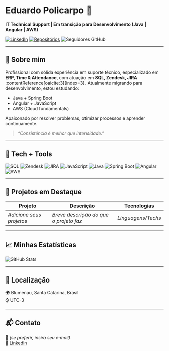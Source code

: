 # Eduardo Policarpo 👋

**IT Technical Support | Em transição para Desenvolvimento (Java | Angular | AWS)**

[![LinkedIn](https://img.shields.io/badge/LinkedIn-blue?style=flat-square&logo=linkedin)](https://www.linkedin.com/in/eduardopolicarpotechsupport)
[![Repositórios](https://img.shields.io/badge/GitHub-Repositórios-grey?style=flat-square&logo=github)](https://github.com/edupoli?tab=repositories)
![Seguidores GitHub](https://img.shields.io/github/followers/edupoli?label=Seguidores&style=social)

---

## 💼 Sobre mim

Profissional com sólida experiência em suporte técnico, especializado em **ERP, Time & Attendance**, com atuação em **SQL, Zendesk, JIRA** :contentReference[oaicite:3]{index=3}. Atualmente migrando para desenvolvimento, estou estudando:

- Java + Spring Boot  
- Angular + JavaScript  
- AWS (Cloud fundamentals)  

Apaixonado por resolver problemas, otimizar processos e aprender continuamente.

> *“Consistência é melhor que intensidade.”*

---

## 🚀 Tech + Tools

![SQL](https://img.shields.io/badge/SQL-00758F?style=for-the-badge&logo=sqlite&logoColor=white)
![Zendesk](https://img.shields.io/badge/Zendesk-03363D?style=for-the-badge&logo=zendesk&logoColor=white)
![JIRA](https://img.shields.io/badge/JIRA-0052CC?style=for-the-badge&logo=jira&logoColor=white)
![JavaScript](https://img.shields.io/badge/JavaScript-F7DF1E?style=for-the-badge&logo=javascript&logoColor=black)
![Java](https://img.shields.io/badge/Java-ED8B00?style=for-the-badge&logo=java&logoColor=white)
![Spring Boot](https://img.shields.io/badge/SpringBoot-6DB33F?style=for-the-badge&logo=spring-boot&logoColor=white)
![Angular](https://img.shields.io/badge/Angular-DD0031?style=for-the-badge&logo=angular&logoColor=white)
![AWS](https://img.shields.io/badge/AWS-FF9900?style=for-the-badge&logo=amazonaws&logoColor=white)

---

## 📌 Projetos em Destaque

| Projeto | Descrição | Tecnologias |
|--------|-----------|-------------|
| *Adicione seus projetos* | *Breve descrição do que o projeto faz* | *Linguagens/Techs* |

---

## 📈 Minhas Estatísticas

![GitHub Stats](https://github-readme-stats.vercel.app/api?username=edupoli&show_icons=true&theme=tokyonight)

---

## 📍 Localização

🌍 Blumenau, Santa Catarina, Brasil  
⌚ UTC-3

---

## 📬 Contato

📧 *(se preferir, insira seu e‑mail)*  
🔗 [LinkedIn](https://www.linkedin.com/in/eduardopolicarpotechsupport)
